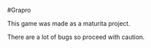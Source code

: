 #Grapro

This game was made as a maturita project. 

There are a lot of bugs so proceed with caution.
